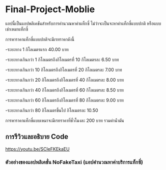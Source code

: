 ﻿# Final-Project-Moblie
แอปนี้เป็นแอปพลิเคชันสำหรับการคำนวณหาค่าแท็กซี่ ไม่ว่าจะเป็นจะหาค่าแท็กซี่แบบปกติ หรือแบบเช่าเหมาแท็กซี่ 

การหาราคาแท็กซี่แบบปกติจะมีเรทราคาดังนี้

-ระยะทาง 1 กิโลเมตรแรก 40.00 บาท

-ระยะทางเกินกว่า 1 กิโลเมตรถึงกิโลเมตรที่ 10 กิโลเมตรละ 6.50 บาท

-ระยะทางเกินกว่า 10 กิโลเมตรถึงกิโลเมตรที่ 20 กิโลเมตรละ 7.00 บาท

-ระยะทางเกินกว่า 20 กิโลเมตรถึงกิโลเมตรที่ 40 กิโลเมตรละ 8.00 บาท

-ระยะทางเกินกว่า 40 กิโลเมตรถึงกิโลเมตรที่ 60 กิโลเมตรละ 8.50 บาท

-ระยะทางเกินกว่า 60 กิโลเมตรถึงกิโลเมตรที่ 80 กิโลเมตรละ 9.00 บาท

-ระยะทางเกินกว่า 80 กิโลเมตรขึ้นไป กิโลเมตรละ 10.50 

การหาราคาแท็กซี่แบบเหมาจะมีเรทราคาที่ชั่วโมงละ 200 บาท รวมค่าน้ำมัน

## การรีวิวและอธิบาย Code
https://youtu.be/SCleFKEkaEU

### ตัวอย่างของแอปพลิเคชั่น NoFakeTaxi (แอปคำนวณหาค่าบริการแท็กซี่)
